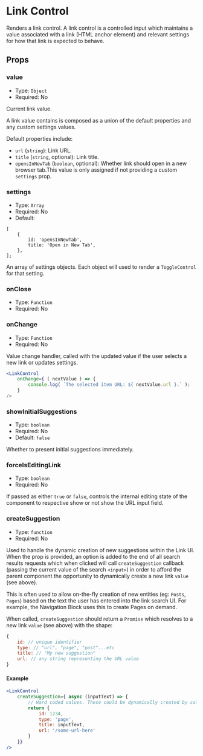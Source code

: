 # Link Control

Renders a link control. A link control is a controlled input which maintains
a value associated with a link (HTML anchor element) and relevant settings
for how that link is expected to behave.

## Props

### value

- Type: `Object`
- Required: No

Current link value.

A link value contains is composed as a union of the default properties and any custom settings values.

Default properties include:

- `url` (`string`): Link URL.
- `title` (`string`, optional): Link title.
- `opensInNewTab` (`boolean`, optional): Whether link should open in a new browser tab.This value is only assigned if not providing a custom `settings` prop.

### settings

- Type: `Array`
- Required: No
- Default:
```
[
	{
		id: 'opensInNewTab',
		title: 'Open in New Tab',
	},
];
```

An array of settings objects. Each object will used to render a `ToggleControl` for that setting.

### onClose

- Type: `Function`
- Required: No

### onChange

- Type: `Function`
- Required: No

Value change handler, called with the updated value if the user selects a new link or updates settings.

```jsx
<LinkControl
	onChange={ ( nextValue ) => {
		console.log( `The selected item URL: ${ nextValue.url }.` );
	}
/>
```

### showInitialSuggestions

- Type: `boolean`
- Required: No
- Default: `false`

Whether to present initial suggestions immediately.

### forceIsEditingLink

- Type: `boolean`
- Required: No

If passed as either `true` or `false`, controls the internal editing state of the component to respective show or not show the URL input field.


### createSuggestion

- Type: `function`
- Required: No

Used to handle the dynamic creation of new suggestions within the Link UI. When
the prop is provided, an option is added to the end of all search
results requests which when clicked will call `createSuggestion` callback
(passing the current value of the search `<input>`) in
order to afford the parent component the opportunity to dynamically create a new
link `value` (see above).

This is often used to allow on-the-fly creation of new entities (eg: `Posts`,
`Pages`) based on the text the user has entered into the link search UI. For
example, the Navigation Block uses this to create Pages on demand.

When called, `createSuggestion` should return a `Promise` which resolves to a
new link `value` (see above) with the shape:

```js
{
	id: // unique identifier
	type: // "url", "page", "post"...etc
	title: // "My new suggestion"
	url: // any string representing the URL value
}
```

#### Example
```jsx
<LinkControl
	createSuggestion={ async (inputText) => {
        // Hard coded values. These could be dynamically created by calling out to an API which creates an entity (eg: https://developer.wordpress.org/rest-api/reference/pages/#create-a-page).
		return {
			id: 1234,
			type: 'page',
			title: inputText,
			url: '/some-url-here'
		}
	}}
/>
```